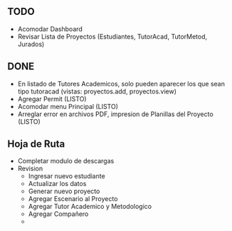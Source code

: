 ## TODO
* Acomodar Dashboard
* Revisar Lista de Proyectos (Estudiantes, TutorAcad, TutorMetod, Jurados)


## DONE
* En listado de Tutores Academicos, solo pueden aparecer los que sean tipo tutoracad
(vistas: proyectos.add, proyectos.view)
* Agregar Permit (LISTO)
* Acomodar menu Principal (LISTO)
* Arreglar error en archivos PDF, impresion de Planillas del Proyecto (LISTO)


## Hoja de Ruta
* Completar modulo de descargas
* Revision
  * Ingresar nuevo estudiante
  * Actualizar los datos
  * Generar nuevo proyecto
  * Agregar Escenario al Proyecto
  * Agregar Tutor Academico y Metodologico
  * Agregar Compañero
  *
